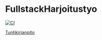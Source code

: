# FullstackHarjoitustyo
[![CI](https://github.com/MatiasSinisalo/FullstackHarjoitustyo/actions/workflows/main.yml/badge.svg)](https://github.com/MatiasSinisalo/FullstackHarjoitustyo/actions/workflows/main.yml)

[Tuntikirjanpito](https://docs.google.com/spreadsheets/d/1K9DqX2p2_PtSLL4t0_WbcCw9u_i5VYedNC6exk37Pj4/edit?usp=sharing)
